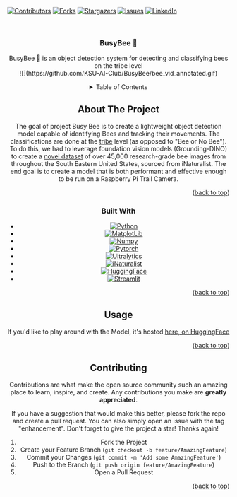 <a name="readme-top"></a>

<!-- PROJECT SHIELDS -->
<!--
*** I'm using markdown "reference style" links for readability.
*** Reference links are enclosed in brackets [ ] instead of parentheses ( ).
*** See the bottom of this document for the declaration of the reference variables
*** for contributors-url, forks-url, etc. This is an optional, concise syntax you may use.
*** https://www.markdownguide.org/basic-syntax/#reference-style-links
-->
[![Contributors][contributors-shield]][contributors-url]
[![Forks][forks-shield]][forks-url]
[![Stargazers][stars-shield]][stars-url]
[![Issues][issues-shield]][issues-url]
[![LinkedIn][linkedin-shield]][linkedin-url]



<!-- PROJECT LOGO -->
<br />
<div align="center">
  <a href="https://github.com/KSU-AI-Club/BusyBee">
    
  </a>

<h3 align="center">BusyBee 🐝</h3>

  <p align="center">
BusyBee 🐝 is an object detection system for detecting and classifying bees on the tribe level 
<br />
    ![](https://github.com/KSU-AI-Club/BusyBee/bee_vid_annotated.gif)



<!-- TABLE OF CONTENTS -->
<details>
  <summary>Table of Contents</summary>
  <ol>
    <li><a href="#usage">Usage</a></li>
    <li><a href="#contributing">Contributing</a></li>
    <li><a href="#license">License</a></li>
    <li><a href="#contact">Contact</a></li>
    
  </ol>
</details>



<!-- ABOUT THE PROJECT -->
## About The Project

The goal of project Busy Bee is to create a lightweight object detection model capable of identifying Bees and tracking their movements. The classifications are done at the [tribe](https://en.wikipedia.org/wiki/Tribe_(biology)) level (as opposed to "Bee or No Bee"). To do this, we had to leverage foundation vision models (Grounding-DINO) to create a [novel dataset](https://huggingface.co/datasets/nicholicaron/Bees_SE_USA) of over 45,000 research-grade bee images from throughout the South Eastern United States, sourced from iNaturalist. The end goal is to create a model that is both performant and effective enough to be run on a Raspberry Pi Trail Camera. 

<p align="right">(<a href="#readme-top">back to top</a>)</p>



### Built With

* [![Python][python]][python-url]
* [![MatplotLib][matplotlib]][matplotlib-url]
* [![Numpy][numpy]][numpy-url]
* [![Pytorch][pytorch]][pytorch-url]
* [![Ultralytics][ultralytics]][ultralytics-url]
* [![iNaturalist][inaturalist]][inaturalist-url]
* [![HuggingFace][huggingface]][huggingface-url]
* [![Streamlit][streamlit]][streamlit-url]

<p align="right">(<a href="#readme-top">back to top</a>)</p>

## Usage

If you'd like to play around with the Model, it's hosted [here, on HuggingFace](https://huggingface.co/spaces/nicholicaron/BusyBee)

<p align="right">(<a href="#readme-top">back to top</a>)</p>

<!-- CONTRIBUTING -->
## Contributing

Contributions are what make the open source community such an amazing place to learn, inspire, and create. Any contributions you make are **greatly appreciated**.

If you have a suggestion that would make this better, please fork the repo and create a pull request. You can also simply open an issue with the tag "enhancement".
Don't forget to give the project a star! Thanks again!

1. Fork the Project
2. Create your Feature Branch (`git checkout -b feature/AmazingFeature`)
3. Commit your Changes (`git commit -m 'Add some AmazingFeature'`)
4. Push to the Branch (`git push origin feature/AmazingFeature`)
5. Open a Pull Request

<p align="right">(<a href="#readme-top">back to top</a>)</p>


<!-- MARKDOWN LINKS & IMAGES -->
<!-- https://www.markdownguide.org/basic-syntax/#reference-style-links -->
[contributors-shield]: https://img.shields.io/github/contributors/KSU-AI-Club/BusyBee.svg?style=for-the-badge
[contributors-url]: https://github.com/KSU-AI-Club/BusyBee/graphs/contributors
[forks-shield]: https://img.shields.io/github/forks/KSU-AI-Club/BusyBee.svg?style=for-the-badge
[forks-url]: https://github.com/KSU-AI-Club/BusyBee/network/members
[stars-shield]: https://img.shields.io/github/stars/KSU-AI-Club/BusyBee.svg?style=for-the-badge
[stars-url]: https://github.com/KSU-AI-Club/BusyBee/stargazers
[issues-shield]: https://img.shields.io/github/issues/KSU-AI-Club/BusyBee.svg?style=for-the-badge
[issues-url]: https://github.com/KSU-AI-Club/BusyBee/issues
[license-shield]: https://img.shields.io/github/license/othneildrew/Best-README-Template.svg?style=for-the-badge 
[licnse-url]: https://github.com/othneildrew/Best-README-Template/blob/master/LICENSE.txt
[linkedin-shield]: https://img.shields.io/badge/-LinkedIn-black.svg?style=for-the-badge&logo=linkedin&colorB=555
[linkedin-url]: [https://linkedin.com/in/nicholicaron](https://www.linkedin.com/groups/14303678/)
[product-screenshot]: images/screenshot.png
[python]: https://img.shields.io/badge/Python-3776AB?style=for-the-badge&logo=python&logoColor=white
[python-url]: https://www.python.org/
[matplotlib]: https://img.shields.io/badge/Matplotlib-%23ffffff.svg?style=for-the-badge&logo=Matplotlib&logoColor=black
[matplotlib-url]: https://matplotlib.org/
[numpy]: https://img.shields.io/badge/numpy-%23013243.svg?style=for-the-badge&logo=numpy&logoColor=white
[numpy-url]: https://numpy.org/
[pytorch]: https://img.shields.io/badge/PyTorch-%23EE4C2C.svg?style=for-the-badge&logo=PyTorch&logoColor=white
[pytorch-url]: https://pytorch.org/
[ultralytics]: https://img.shields.io/badge/ultralytics-red
[ultralytics-url]: https://www.ultralytics.com/
[inaturalist]: https://img.shields.io/badge/iNaturalist-green
[inaturalist-url]: https://www.inaturalist.org/
[huggingface]: https://img.shields.io/badge/HuggingFace-orange
[huggingface-url]: https://huggingface.co/
[streamlit]: https://img.shields.io/badge/Streamlit-maroon
[streamlit-url]: https://streamlit.io/
